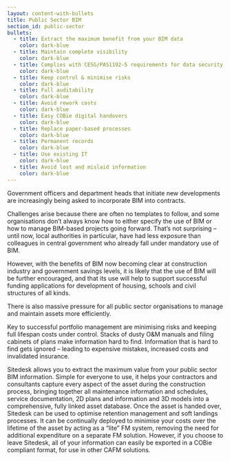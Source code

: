 ```yaml
---
layout: content-with-bullets
title: Public Sector BIM
section_id: public-sector
bullets:
  - title: Extract the maximum benefit from your BIM data
    color: dark-blue
  - title: Maintain complete visibility
    color: dark-blue
  - title: Complies with CESG/PAS1192-5 requirements for data security
    color: dark-blue
  - title: Keep control & minimise risks
    color: dark-blue
  - title: Full auditability
    color: dark-blue
  - title: Avoid rework costs
    color: dark-blue
  - title: Easy COBie digital handovers
    color: dark-blue
  - title: Replace paper-based processes
    color: dark-blue
  - title: Permanent records
    color: dark-blue
  - title: Use existing IT
    color: dark-blue
  - title: Avoid lost and mislaid information
    color: dark-blue
---
```



Government officers and department heads that initiate new developments are increasingly being asked to incorporate BIM into contracts.

Challenges arise because there are often no templates to follow, and some organisations don’t always know how to either specify the use of BIM or how to manage BIM-based projects going forward. That’s not surprising – until now, local authorities in particular, have had less exposure than colleagues in central government who already fall under mandatory use of BIM.

However, with the benefits of BIM now becoming clear at construction industry and government savings levels, it is likely that the use of BIM will be further encouraged, and that its use will help to support successful funding applications for development of housing, schools and civil structures of all kinds.

There is also massive pressure for all public sector organisations to manage and maintain assets more efficiently.

Key to successful portfolio management are minimising risks and keeping full lifespan costs under control. Stacks of dusty O&M manuals and filing cabinets of plans make information hard to find. Information that is hard to find gets ignored – leading to expensive mistakes, increased costs and invalidated insurance.

Sitedesk allows you to extract the maximum value from your public sector BIM information. Simple for everyone to use, it helps your contractors and consultants capture every aspect of the asset during the construction process, bringing together all maintenance information and schedules, service documentation, 2D plans and information and 3D models into a comprehensive, fully linked asset database. Once the asset is handed over, Sitedesk can be used to optimise retention management and soft landings processes. It can be continually deployed to minimise your costs over the lifetime of the asset by acting as a “lite” FM system, removing the need for additional expenditure on a separate FM solution. However, if you choose to leave Sitedesk, all of your information can easily be exported in a COBie compliant format, for use in other CAFM solutions.
